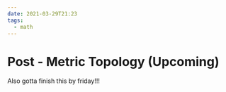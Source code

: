 ```yaml
---
date: 2021-03-29T21:23
tags:
  - math
---
```


# Post - Metric Topology (Upcoming)
Also gotta finish this by friday!!!
